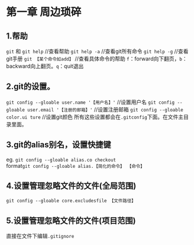 第一章 周边琐碎  
===  
1.帮助
---  

`git` 和 `git help` //查看帮助
`git help -a`  //查看git所有命令
`git help -g`  //查看git手册
`git 【某个命令如add】`  //查看具体命令的帮助
`f`：forward向下翻页，`b`：backward向上翻页。`q`：quit退出

2.git的设置。
---  

`git config --gloable user.name '【用户名】'`    //设置用户名
`git config --gloable user.email '【注册的邮箱】'`  //设置注册邮箱
`git config --gloable color.ui ture`      //设置git颜色
所有这些设置都会在`.gitconfig`下面。在文件主目录里面。

3.git的alias别名，设置快捷键
---  

eg. `git config --gloable alias.co checkout`  
format`git config --gloable alias.【简化的命令】 【命令】`  

4.设置管理忽略文件的文件(全局范围)
---  

`git config --gloable core.excludesfile 【文件路径】`

5.设置管理忽略文件的文件(项目范围)
---  

直接在文件下编辑`.gitignore`
